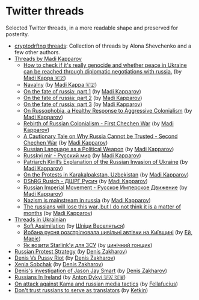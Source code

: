 # Twitter threads

Selected Twitter threads, in a more readable shape and preserved for posterity.

* [cryptodrftng threads](cryptodrftng/): Collection of threads by Alona Shevchenko and a few other authors.
* [Threads by Madi Kapparov](kapparov/)
  * [How to check if it's really genocide and whether peace in Ukraine can be reached through diplomatic negotiations with russia.](kapparov/it_is_genocide.md) (by [Madi Kappa 🇰🇿](https://twitter.com/MuKappa))
  * [Navalny](kapparov/navalny.md) (by [Madi Kappa 🇰🇿](https://twitter.com/MuKappa))
  * [On the fate of russia: part 1](kapparov/fate_of_russia_1.md) (by [Madi Kapparov](https://twitter.com/MuKappa))
  * [On the fate of russia: part 2](kapparov/fate_of_russia_2.md) (by [Madi Kapparov](https://twitter.com/MuKappa))
  * [On the fate of russia: part 3](kapparov/fate_of_russia_3.md) (by [Madi Kapparov](https://twitter.com/MuKappa))
  * [On Russophobia, a Healthy Response to Aggressive Colonialism](kapparov/on_russophobia.md) (by [Madi Kapparov](https://twitter.com/MuKappa))
  * [Rebirth of Russian Colonialism - First Chechen War](kapparov/first_chechen_war.md) (by [Madi Kapparov](https://twitter.com/MuKappa))
  * [A Cautionary Tale on Why Russia Cannot be Trusted - Second Chechen War](kapparov/second_chechen_war.md) (by [Madi Kapparov](https://twitter.com/MuKappa))
  * [Russian Language as a Political Weapon](kapparov/language_as_weapon.md) (by [Madi Kapparov](https://twitter.com/MuKappa))
  * [Russkyi mir - Русский мир](kapparov/russkyi_mir.md) (by [Madi Kapparov](https://twitter.com/MuKappa))
  * [Patriarch Kirill’s Explanation of the Russian Invasion of Ukraine](kapparov/patriarch_kirill_explains_invasion.md) (by [Madi Kapparov](https://twitter.com/MuKappa))
  * [On the Protests in Karakalpakstan, Uzbekistan](kapparov/protests_in_karakalpakstan.md) (by [Madi Kapparov](https://twitter.com/MuKappa))
  * [DShRG Rusich - ДШРГ Русич](kapparov/rusich.md) (by [Madi Kapparov](https://twitter.com/MuKappa))
  * [Russian Imperial Movement - Русское Имперское Движениe](kapparov/russian_imperial_movement.md) (by [Madi Kapparov](https://twitter.com/MuKappa))
  * [Nazism is mainstream in russia](kapparov/nazism.md) (by [Madi Kapparov](https://twitter.com/MuKappa))
  * [The russians will lose this war, but I do not think it is a matter of months](kapparov/russia_will_lose.md) (by [Madi Kapparov](https://twitter.com/MuKappa))
* [Threads in Ukrainian](in_ukrainian/)
  * [Soft Assimilation](in_ukrainian/soft_assimilation.md) (by [Шпіци Веселяться](https://twitter.com/garrossroland))
  * [Йобана русня розстрілювала цивільні автівки на Київщині](in_ukrainian/civilian_cars_shot_by_russians.md) (by [Ей, Маріє](https://twitter.com/horbanka))
  * [Як возити Starlink'и для ЗСУ](in_ukrainian/how_to_get_a_starlink.md) (by [цинічний гонщик](https://twitter.com/kitjarik))
* [Russian Protest Strategy](russian_protest_strategy.md) (by [Denis Zakharov](https://twitter.com/betelgeuse1922))
* [Denis Vs Pussy Riot](denis_vs_pussy_riot.md) (by [Denis Zakharov](https://twitter.com/betelgeuse1922))
* [Xenia Sobchak](xenia_sobchak.md) (by [Denis Zakharov](https://twitter.com/betelgeuse1922))
* [Denis's investigation of Jason Jay Smart](who_is_jason_jay_smart.md) (by [Denis Zakharov](https://twitter.com/betelgeuse1922))
* [Russians In Ireland](russians_in_ireland.md) (by [Anton Dykyi 🇺🇦 🇬🇧](https://twitter.com/AntonDykyi))
* [On attack against Kama and russian media tactics](on_kama_and_russian_tactics.md) (by [Fellafucius](https://twitter.com/Slushy_buck))
* [Don't trust russians to serve as translators](dont_trust_russians_to_translate.md) (by [Ketkin](https://twitter.com/Ketkin_biophys))
